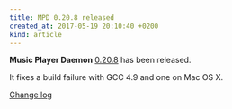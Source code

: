 ```yaml
---
title: MPD 0.20.8 released
created_at: 2017-05-19 20:10:40 +0200
kind: article
---
```


**Music Player Daemon**
[0.20.8](http://www.musicpd.org/download/mpd/0.20/mpd-0.20.8.tar.xz)
has been released.

It fixes a build failure with GCC 4.9 and one on Mac OS X.

[Change log](http://git.musicpd.org/cgit/master/mpd.git/plain/NEWS?h=v0.20.8)
